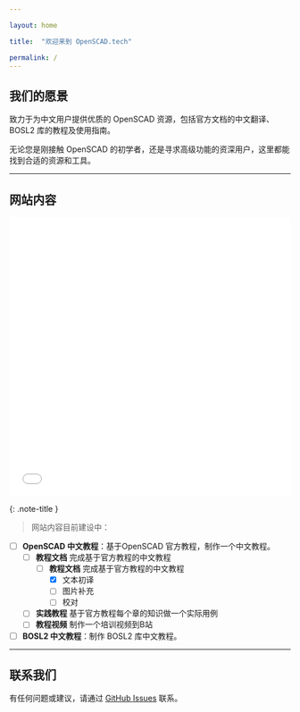 ```yaml
---

layout: home

title:  "欢迎来到 OpenSCAD.tech"

permalink: /
---
```


## 我们的愿景  

致力于为中文用户提供优质的 OpenSCAD 资源，包括官方文档的中文翻译、BOSL2 库的教程及使用指南。  

无论您是刚接触 OpenSCAD 的初学者，还是寻求高级功能的资深用户，这里都能找到合适的资源和工具。  

---

## 网站内容  

<iframe src="//player.bilibili.com/player.html?aid=113654733217309&bvid=BV1VEqoYmENY&cid=27349680499&page=1&high_quality=1&danmaku=0" allowfullscreen="allowfullscreen" width="100%" height="500" scrolling="no" frameborder="0" sandbox="allow-top-navigation allow-same-origin allow-forms allow-scripts"></iframe>

{: .note-title }
>网站内容目前建设中：

  -  [ ]  **OpenSCAD 中文教程**：基于OpenSCAD 官方教程，制作一个中文教程。
       - [ ] **教程文档** 完成基于官方教程的中文教程
            - [ ] **教程文档** 完成基于官方教程的中文教程
               - [X] 文本初译
               - [ ] 图片补充
               - [ ] 校对
               
       - [ ] **实践教程** 基于官方教程每个章的知识做一个实际用例
       - [ ] **教程视频** 制作一个培训视频到B站
  - [ ]  **BOSL2 中文教程**：制作 BOSL2 库中文教程。  

---

## 联系我们  
有任何问题或建议，请通过 [GitHub Issues](https://github.com/openscad-cn/openscad-cn.github.io/issues) 联系。  

